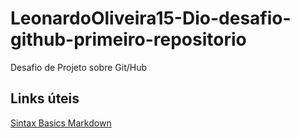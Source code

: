 # LeonardoOliveira15-Dio-desafio-github-primeiro-repositorio
Desafio de Projeto sobre Git/Hub

## Links úteis
[Sintax Basics Markdown](https://www.markdownguide.org/basic-syntax/)
